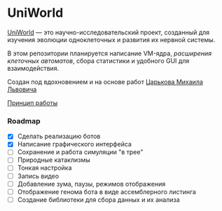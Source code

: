 # UniWorld

[UniWorld](https://github.com/postusername/UniWorld) — это научно-исследовательский проект, созданный для изучения эволюции одноклеточных и развития их нервной системы.

В этом репозитории планируется написание VM-ядра, *расширения клеточных автоматов*, сбора статистики и удобного GUI для взаимодействия.

Создан под вдохновением и на основе работ [Царькова Михаила Львовича](https://web.archive.org/web/20201229000641/https://habr.com/ru/post/418545/)

[Принцип работы](https://github.com/postusername/UniWorld/HowWorks.md)

### Roadmap

- [x] Сделать реализацию ботов
- [x] Написание графического интерфейса
- [ ] Сохранение и работа симуляции "в трее"
- [ ] Природные катаклизмы
- [ ] Тонкая настройка
- [ ] Запись видео
- [ ] Добавление зума, паузы, режимов отображения
- [ ] Отображение генома бота в виде ассемблерного листинга
- [ ] Создание библиотеки для сбора данных и их анализа